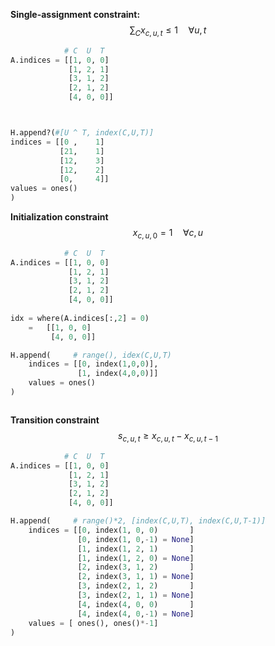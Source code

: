 **Single-assignment constraint:**
$$\sum_C x_{c,u,t} \leq 1 \quad \forall u,t$$
```python     
			# C  U  T
A.indices = [[1, 0, 0]
			 [1, 2, 1]
			 [3, 1, 2]
			 [2, 1, 2]
			 [4, 0, 0]]



H.append?(#[U ^ T, index(C,U,T)]
indices = [[0 ,    1]
		   [21,    1]
		   [12,    3]
		   [12,    2]
		   [0,     4]]
values = ones()
)

```

**Initialization constraint**
$$x_{c,u,0} = 1 \quad\forall c,u$$
```python     
			# C  U  T
A.indices = [[1, 0, 0]
			 [1, 2, 1]
			 [3, 1, 2]
			 [2, 1, 2]
			 [4, 0, 0]]
									
idx = where(A.indices[:,2] = 0) 
	=   [[1, 0, 0]
		 [4, 0, 0]]

H.append(     # range(), idex(C,U,T) 
	indices = [[0, index(1,0,0)],
			   [1, index(4,0,0)]]
	values = ones()
)



```

**Transition constraint**
$$s_{c,u,t} \geq x_{c,u,t}-x_{c,u,t-1}$$
```python
			# C  U  T
A.indices = [[1, 0, 0]
			 [1, 2, 1]
			 [3, 1, 2]
			 [2, 1, 2]
			 [4, 0, 0]]

H.append(     # range()*2, [index(C,U,T), index(C,U,T-1)] 
	indices = [[0, index(1, 0, 0)       ]
			   [0, index(1, 0,-1) = None]
			   [1, index(1, 2, 1)       ]
			   [1, index(1, 2, 0) = None]
			   [2, index(3, 1, 2)       ]
			   [2, index(3, 1, 1) = None]
			   [3, index(2, 1, 2)       ]
			   [3, index(2, 1, 1) = None]
			   [4, index(4, 0, 0)       ]
			   [4, index(4, 0,-1) = None]
	values = [ ones(), ones()*-1]
)

```